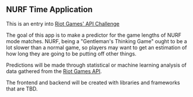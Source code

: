 ## NURF Time Application

This is an entry into [Riot Games' API Challenge](https://developer.riotgames.com/discussion/riot-games-api/show/bX8Z86bm)

The goal of this app is to make a predictor for the game lengths of NURF mode matches.
NURF, being a "Gentleman's Thinking Game" ought to be a lot slower than a normal game, 
so players may want to get an estimation of how long they are going to be putting off 
other things.

Predictions will be made through statistical or machine learning analysis of data 
gathered from the [Riot Games API](https://developer.riotgames.com/api/methods).

The frontend and backend will be created with libraries and frameworks that are TBD.
